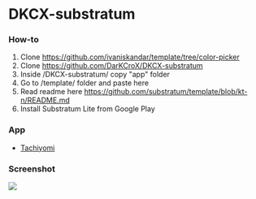 # DKCX-substratum

### How-to
1. Clone https://github.com/ivaniskandar/template/tree/color-picker
2. Clone https://github.com/DarKCroX/DKCX-substratum
3. Inside /DKCX-substratum/ copy "app" folder
4. Go to /template/ folder and paste here
5. Read readme here https://github.com/substratum/template/blob/kt-n/README.md
6. Install Substratum Lite from Google Play

### App
  - [Tachiyomi](https://github.com/inorichi/tachiyomi/)

### Screenshot
![](Screenshot.png)
